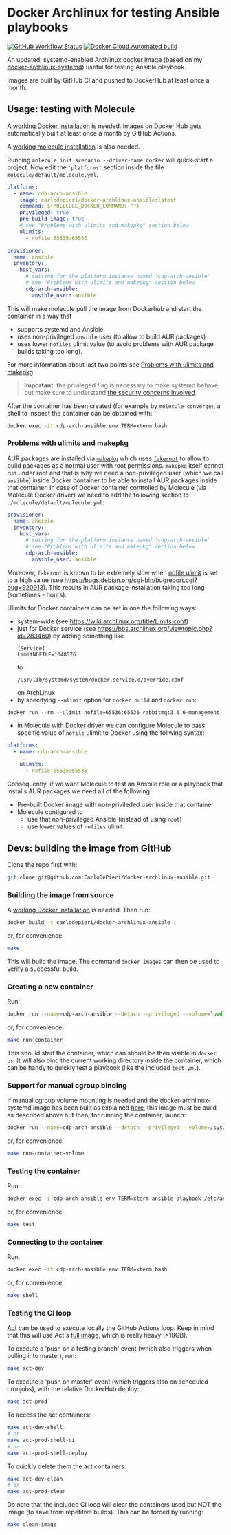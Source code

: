 # Docker Archlinux for testing Ansible playbooks

[![GitHub Workflow Status](https://img.shields.io/github/workflow/status/carlodepieri/docker-archlinux-ansible/prod?logo=github)](https://github.com/CarloDePieri/docker-archlinux-ansible/actions/workflows/prod.yml) [![Docker Cloud Automated build](https://img.shields.io/docker/cloud/automated/carlodepieri/docker-archlinux-ansible?logo=docker)](https://hub.docker.com/r/carlodepieri/docker-archlinux-ansible)

An updated, systemd-enabled Archlinux docker image (based on my [docker-archlinux-systemd](https://hub.docker.com/r/carlodepieri/docker-archlinux-systemd))
useful for testing Ansible playbook. 

Images are built by GitHub CI and pushed to DockerHub at least once a month.

## Usage: testing with Molecule

A [working Docker installation](https://docs.docker.com/engine/install/) is needed.
Images on Docker Hub gets automatically built at least once a month by GitHub Actions.

A [working molecule installation](https://molecule.readthedocs.io/en/latest/installation.html) is also needed.

Running `molecule init scenario --driver-name docker` will quick-start a project.
Now edit the `'platforms'` section inside the file `molecule/default/molecule.yml`.

```yaml
platforms:
  - name: cdp-arch-ansible
    image: carlodepieri/docker-archlinux-ansible:latest
    command: ${MOLECULE_DOCKER_COMMAND:-""}
    privileged: true
    pre_build_image: true
    # see "Problems with ulimits and makepkg" section below 
    ulimits:
      - nofile:65535:65535

provisioner:
  name: ansible
  inventory:
    host_vars:
      # setting for the platform instance named 'cdp-arch-ansible'
      # see "Problems with ulimits and makepkg" section below 
      cdp-arch-ansible:
        ansible_user: ansible
```

This will make molecule pull the image from Dockerhub and start the container in a way that
- supports systemd and Ansible.
- uses non-privileged `ansible` user (to allow to build AUR packages)
- uses lower `nofiles` ulimit value (to avoid problems with AUR package
  builds taking too long).

For more information about last two points see [Problems with ulimits and makepkg](#problems-with-ulimits-and-makepkg).

> **Important**: the privileged flag is necessary to make systemd behave,
> but make sure to understand [the security concerns involved](https://docs.docker.com/engine/reference/run/#runtime-privilege-and-linux-capabilities).

After the container has been created (for example by `molecule converge`),
a shell to inspect the container can be obtained with:

```bash
docker exec -it cdp-arch-ansible env TERM=xterm bash
```

### Problems with ulimits and makepkg
AUR packages are installed via
[`makepkg`](https://wiki.archlinux.org/title/makepkg) which uses
[`fakeroot`](https://man.archlinux.org/man/fakeroot.1.en) to allow to
build packages as a normal user with root permissions. `makepkg`
itself cannot run under root and that is why we need a non-privileged user 
(which we call `ansible`) inside Docker container to be able to install
AUR packages inside that container. In case of Docker container
controlled by Molecule (via Molecule Docker driver) we need to add the
following section to `./molecule/default/molecule.yml`:

```yaml
provisioner:
  name: ansible
  inventory:
    host_vars:
      # setting for the platform instance named 'cdp-arch-ansible'
      # see "Problems with ulimits and makepkg" section below 
      cdp-arch-ansible:
        ansible_user: ansible
```


Moreover, `fakeroot` is known to be extremely slow when [nofile
ulimit](https://wiki.archlinux.org/title/Limits.conf#nofile) is set to a
high value (see
https://bugs.debian.org/cgi-bin/bugreport.cgi?bug=920913).
This results in AUR package installation taking too long (sometimes -
hours). 

Ulimits for Docker containers can be set in one the following ways:
- system-wide (see https://wiki.archlinux.org/title/Limits.conf)
- just for Docker service (see
  https://bbs.archlinux.org/viewtopic.php?id=283460) by adding something
  like 
  ```
  [Service]
  LimitNOFILE=1048576
  ```
  to 
  ```
  /usr/lib/systemd/system/docker.service.d/override.conf
  ```
  on ArchLinux
- by specifying `--ulimit` option for `docker build` and `docker run`:
```
docker run --rm --ulimit nofile=65536:65536 rabbitmq:3.6.6-management
```
-  in Molecule with Docker driver we can configure Molecule
to pass specific value of `nofile` ulimit to Docker using the follwing
syntax:

```yaml
platforms:
  - name: cdp-arch-ansible
    ...
    ulimits:
      - nofile:65535:65535
```

Consequently, if we want Molecule 
to test an Ansbile role or a playbook that installs AUR packages we need
all of the following:
- Pre-built Docker image with non-privileded user inside that container
- Molecule contigured to
  - use that non-privileged Ansible (instead of using `root`)
  - use lower values of `nofiles` ulimit.


## Devs: building the image from GitHub

Clone the repo first with:

```bash
git clone git@github.com:CarloDePieri/docker-archlinux-ansible.git
```

### Building the image from source

A [working Docker installation](https://docs.docker.com/engine/install/) is needed.
Then run:

```bash
docker build -t carlodepieri/docker-archlinux-ansible .
```

or, for convenience:

```bash
make
```

This will build the image. The command `docker images` can then be used to verify a
successful build.

### Creating a new container

Run:

```bash
docker run --name=cdp-arch-ansible --detach --privileged --volume=`pwd`:/etc/ansible/roles/role_under_test:ro carlodepieri/docker-archlinux-ansible
```

or, for convenience:

```bash
make run-container
```

This should start the container, which can should be then visible in `docker ps`.
It will also bind the current working directory inside the container, which can
be handy to quickly test a playbook (like the included `test.yml`).

### Support for manual cgroup binding

If manual cgroup volume mounting is needed and the docker-archlinux-systemd
image has been built as explained [here](https://github.com/CarloDePieri/docker-archlinux-systemd#compatibility-with-systems-that-need-cgroups-volumes),
this image must be build as described above but then, for running the
container, launch:

```bash
docker run --name=cdp-arch-ansible --detach --privileged --volume=/sys/fs/cgroup:/sys/fs/cgroup:ro --volume=`pwd`:/etc/ansible/roles/role_under_test:ro carlodepieri/docker-archlinux-ansible
```

or, for convenience:

```bash
make run-container-volume
```

### Testing the container

Run:

```bash
docker exec -i cdp-arch-ansible env TERM=xterm ansible-playbook /etc/ansible/roles/role_under_test/test.yml --syntax-check
```

or, for convenience:

```bash
make test
```

### Connecting to the container

Run:

```bash
docker exec -it cdp-arch-ansible env TERM=xterm bash
```

or, for convenience:

```bash
make shell
```

### Testing the CI loop

[Act](https://github.com/nektos/act) can be used to execute locally the GitHub
Actions loop. Keep in mind that this will use Act's
[full image](https://hub.docker.com/r/nektos/act-environments-ubuntu/tags),
which is really heavy (>18GB).

To execute a 'push on a testing branch' event (which also triggers when pulling
into master), run:

```bash
make act-dev
```

To execute a 'push on master' event (which triggers also on scheduled cronjobs),
with the relative DockerHub deploy:

```bash
make act-prod
```

To access the act containers:

```bash
make act-dev-shell
# or
make act-prod-shell-ci
# or
make act-prod-shell-deploy
```

To quickly delete them the act containers:

```bash
make act-dev-clean
# or
make act-prod-clean
```

Do note that the included CI loop will clear the containers used but NOT the
image (to save from repetitive builds). This can be forced by running:

```bash
make clean-image
```

